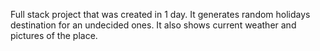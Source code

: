 Full stack project that was created in 1 day. It generates random holidays destination for an undecided ones. It also shows current weather and pictures of the place.